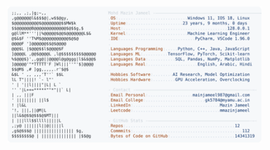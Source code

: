 <picture>
  <source srcset="https://raw.githubusercontent.com/mmazinjameel/mmazinjameel/main/dark_mode.svg?v=1754396616" media="(prefers-color-scheme: dark)">
  <img src="https://raw.githubusercontent.com/mmazinjameel/mmazinjameel/main/light_mode.svg?v=1754396616">
</picture>

